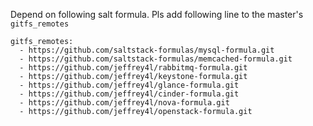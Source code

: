 Depend on following salt formula. Pls add following line to the master's `gitfs_remotes` 
```
gitfs_remotes:
  - https://github.com/saltstack-formulas/mysql-formula.git
  - https://github.com/saltstack-formulas/memcached-formula.git
  - https://github.com/jeffrey4l/rabbitmq-formula.git
  - https://github.com/jeffrey4l/keystone-formula.git
  - https://github.com/jeffrey4l/glance-formula.git
  - https://github.com/jeffrey4l/cinder-formula.git
  - https://github.com/jeffrey4l/nova-formula.git
  - https://github.com/jeffrey4l/openstack-formula.git
```
